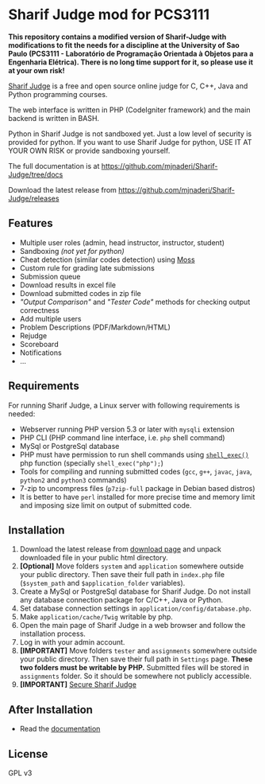 # Sharif Judge mod for PCS3111

**This repository contains a modified version of Sharif-Judge with modifications to fit the needs for a discipline at the University of Sao Paulo (PCS3111 - Laboratório de Programação Orientada à Objetos para a Engenharia Elétrica).  There is no long time support for it, so please use it at your own risk!**

[Sharif Judge](https://github.com/mjnaderi/Sharif-Judge) is a free and open source online judge for C, C++, Java and
Python programming courses.

The web interface is written in PHP (CodeIgniter framework) and the main backend is written in BASH.

Python in Sharif Judge is not sandboxed yet. Just a low level of security is provided for python.
If you want to use Sharif Judge for python, USE IT AT YOUR OWN RISK or provide sandboxing yourself.

The full documentation is at https://github.com/mjnaderi/Sharif-Judge/tree/docs

Download the latest release from https://github.com/mjnaderi/Sharif-Judge/releases

## Features
  * Multiple user roles (admin, head instructor, instructor, student)
  * Sandboxing _(not yet for python)_
  * Cheat detection (similar codes detection) using [Moss](http://theory.stanford.edu/~aiken/moss/)
  * Custom rule for grading late submissions
  * Submission queue
  * Download results in excel file
  * Download submitted codes in zip file
  * _"Output Comparison"_ and _"Tester Code"_ methods for checking output correctness
  * Add multiple users
  * Problem Descriptions (PDF/Markdown/HTML)
  * Rejudge
  * Scoreboard
  * Notifications
  * ...

## Requirements

For running Sharif Judge, a Linux server with following requirements is needed:

  * Webserver running PHP version 5.3 or later with `mysqli` extension
  * PHP CLI (PHP command line interface, i.e. `php` shell command)
  * MySql or PostgreSql database
  * PHP must have permission to run shell commands using [`shell_exec()`](http://www.php.net/manual/en/function.shell-exec.php) php function (specially `shell_exec("php");`)
  * Tools for compiling and running submitted codes (`gcc`, `g++`, `javac`, `java`, `python2` and `python3` commands)
  * 7-zip to uncompress files (`p7zip-full` package in Debian based distros)
  * It is better to have `perl` installed for more precise time and memory limit and imposing size limit on output of submitted code.

## Installation

  1. Download the latest release from [download page](https://github.com/mjnaderi/Sharif-Judge/releases) and unpack downloaded file in your public html directory.
  2. **[Optional]** Move folders `system` and `application` somewhere outside your public directory. Then save their full path in `index.php` file (`$system_path` and `$application_folder` variables).
  3. Create a MySql or PostgreSql database for Sharif Judge. Do not install any database connection package for C/C++, Java or Python.
  4. Set database connection settings in `application/config/database.php`.
  5. Make `application/cache/Twig` writable by php.
  6. Open the main page of Sharif Judge in a web browser and follow the installation process.
  7. Log in with your admin account.
  8. **[IMPORTANT]** Move folders `tester` and `assignments` somewhere outside your public directory. Then save their full path in `Settings` page. **These two folders must be writable by PHP.** Submitted files will be stored in `assignments` folder. So it should be somewhere not publicly accessible.
  9. **[IMPORTANT]** [Secure Sharif Judge](https://github.com/mjnaderi/Sharif-Judge/blob/docs/v1.4/security.md)

## After Installation

  * Read the [documentation](https://github.com/mjnaderi/Sharif-Judge/tree/docs)

## License

GPL v3
